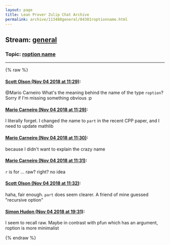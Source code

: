 ```yaml
---
layout: page
title: Lean Prover Zulip Chat Archive 
permalink: archive/113488general/04301roptionname.html
---
```


## Stream: [general](index.html)
### Topic: [roption name](04301roptionname.html)

---


{% raw %}
#### [ Scott Olson (Nov 04 2018 at 11:29)](https://leanprover.zulipchat.com/#narrow/stream/113488-general/topic/roption%20name/near/137151183):
<p><span class="user-mention" data-user-id="110049">@Mario Carneiro</span> What's the meaning behind the name of the type <code>roption</code>? Sorry if I'm missing something obvious :p</p>

#### [ Mario Carneiro (Nov 04 2018 at 11:29)](https://leanprover.zulipchat.com/#narrow/stream/113488-general/topic/roption%20name/near/137151189):
<p>I literally forget. I changed the name to <code>part</code> in the recent CPP paper, and I need to update mathlib</p>

#### [ Mario Carneiro (Nov 04 2018 at 11:30)](https://leanprover.zulipchat.com/#narrow/stream/113488-general/topic/roption%20name/near/137151241):
<p>because I didn't want to explain the crazy name</p>

#### [ Mario Carneiro (Nov 04 2018 at 11:31)](https://leanprover.zulipchat.com/#narrow/stream/113488-general/topic/roption%20name/near/137151256):
<p><code>r</code> is for ... raw? right? no idea</p>

#### [ Scott Olson (Nov 04 2018 at 11:32)](https://leanprover.zulipchat.com/#narrow/stream/113488-general/topic/roption%20name/near/137151301):
<p>haha, fair enough. <code>part</code> does seem clearer. A friend of mine guessed "recursive option"</p>

#### [ Simon Hudon (Nov 04 2018 at 19:31)](https://leanprover.zulipchat.com/#narrow/stream/113488-general/topic/roption%20name/near/137166356):
<p>I seem to recall raw. Maybe in contrast with pfun which has an argument, roption is more minimalist</p>


{% endraw %}
